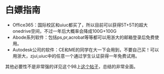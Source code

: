 # 白嫖指南

- Office365：国际校区和uiuc都买了，所以目前可以获得5T+5T的超大onedrive空间，不过一年后大概率会降成100G+100G
- Abode系列软件：包括ps,pr,acrobat等等都可以用浙大的邮箱登录后免费使用。
- Autodesk公司的软件：CE和ME的同学在大一下会用到，不要自己买！可以用浙大，zjui,uiuc中的任意一个通过学生认证获得一年免费试用。

其他必要性不是非常强的详见这个98上[这个帖子](https://www.cc98.org/topic/5547334)，总结的非常全面。

